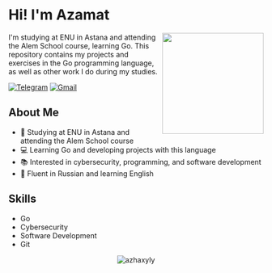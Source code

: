 # Hi! I'm Azamat

<img align='right' src='https://github.com/Anmol-Baranwal/Cool-GIFs-For-GitHub/assets/74038190/9be4d344-6782-461a-b5a6-32a07bf7b34e' width='200"'>


I'm studying at ENU in Astana and attending the Alem School course, learning Go. This repository contains my projects and exercises in the Go programming language, as well as other work I do during my studies.

[![Telegram](https://img.shields.io/badge/Telegram-2CA5E0?style=for-the-badge&logo=telegram&logoColor=white)](https://t.me/hmlssdeus) [![Gmail](https://img.shields.io/badge/Gmail-D14836?style=for-the-badge&logo=gmail&logoColor=white)](mailto:a19732805@gmail.com)





## About Me

- 🏫 Studying at ENU in Astana and attending the Alem School course
- 💻 Learning Go and developing projects with this language
- 📚 Interested in cybersecurity, programming, and software development
- 💬 Fluent in Russian and learning English


## Skills

- Go
- Cybersecurity
- Software Development
- Git

<p align="center"> <img src="https://github-readme-stats.vercel.app/api?username=azhaxyly&show_icons=true&theme=gotham" alt="azhaxyly" />
